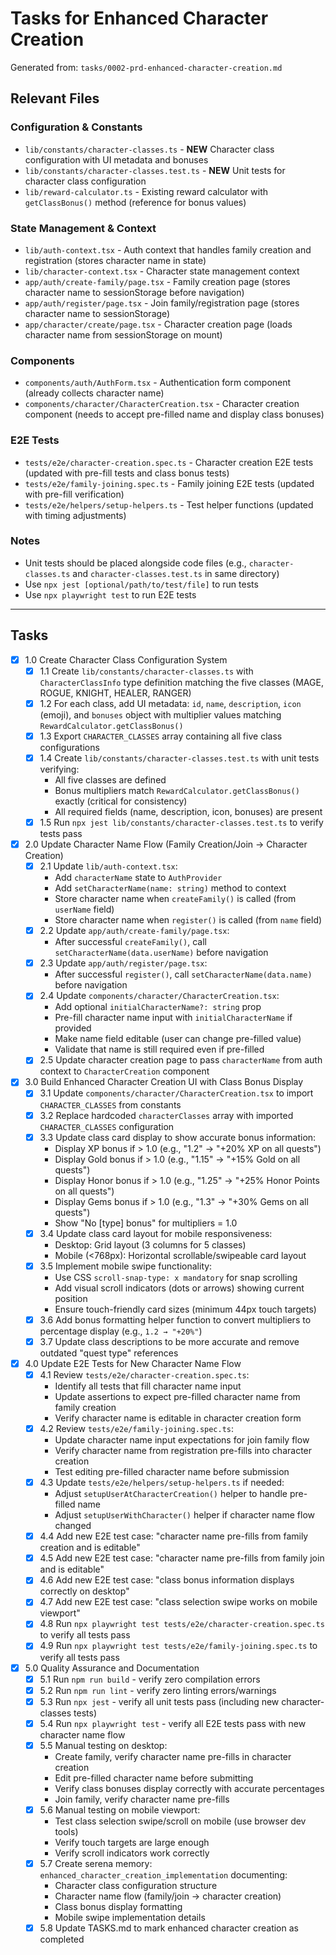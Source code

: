 # Tasks for Enhanced Character Creation

Generated from: `tasks/0002-prd-enhanced-character-creation.md`

## Relevant Files

### Configuration & Constants
- `lib/constants/character-classes.ts` - **NEW** Character class configuration with UI metadata and bonuses
- `lib/constants/character-classes.test.ts` - **NEW** Unit tests for character class configuration
- `lib/reward-calculator.ts` - Existing reward calculator with `getClassBonus()` method (reference for bonus values)

### State Management & Context
- `lib/auth-context.tsx` - Auth context that handles family creation and registration (stores character name in state)
- `lib/character-context.tsx` - Character state management context
- `app/auth/create-family/page.tsx` - Family creation page (stores character name to sessionStorage before navigation)
- `app/auth/register/page.tsx` - Join family/registration page (stores character name to sessionStorage)
- `app/character/create/page.tsx` - Character creation page (loads character name from sessionStorage on mount)

### Components
- `components/auth/AuthForm.tsx` - Authentication form component (already collects character name)
- `components/character/CharacterCreation.tsx` - Character creation component (needs to accept pre-filled name and display class bonuses)

### E2E Tests
- `tests/e2e/character-creation.spec.ts` - Character creation E2E tests (updated with pre-fill tests and class bonus tests)
- `tests/e2e/family-joining.spec.ts` - Family joining E2E tests (updated with pre-fill verification)
- `tests/e2e/helpers/setup-helpers.ts` - Test helper functions (updated with timing adjustments)

### Notes
- Unit tests should be placed alongside code files (e.g., `character-classes.ts` and `character-classes.test.ts` in same directory)
- Use `npx jest [optional/path/to/test/file]` to run tests
- Use `npx playwright test` to run E2E tests

---

## Tasks

- [x] 1.0 Create Character Class Configuration System
  - [x] 1.1 Create `lib/constants/character-classes.ts` with `CharacterClassInfo` type definition matching the five classes (MAGE, ROGUE, KNIGHT, HEALER, RANGER)
  - [x] 1.2 For each class, add UI metadata: `id`, `name`, `description`, `icon` (emoji), and `bonuses` object with multiplier values matching `RewardCalculator.getClassBonus()`
  - [x] 1.3 Export `CHARACTER_CLASSES` array containing all five class configurations
  - [x] 1.4 Create `lib/constants/character-classes.test.ts` with unit tests verifying:
    - All five classes are defined
    - Bonus multipliers match `RewardCalculator.getClassBonus()` exactly (critical for consistency)
    - All required fields (name, description, icon, bonuses) are present
  - [x] 1.5 Run `npx jest lib/constants/character-classes.test.ts` to verify tests pass

- [x] 2.0 Update Character Name Flow (Family Creation/Join → Character Creation)
  - [x] 2.1 Update `lib/auth-context.tsx`:
    - Add `characterName` state to `AuthProvider`
    - Add `setCharacterName(name: string)` method to context
    - Store character name when `createFamily()` is called (from `userName` field)
    - Store character name when `register()` is called (from `name` field)
  - [x] 2.2 Update `app/auth/create-family/page.tsx`:
    - After successful `createFamily()`, call `setCharacterName(data.userName)` before navigation
  - [x] 2.3 Update `app/auth/register/page.tsx`:
    - After successful `register()`, call `setCharacterName(data.name)` before navigation
  - [x] 2.4 Update `components/character/CharacterCreation.tsx`:
    - Add optional `initialCharacterName?: string` prop
    - Pre-fill character name input with `initialCharacterName` if provided
    - Make name field editable (user can change pre-filled value)
    - Validate that name is still required even if pre-filled
  - [x] 2.5 Update character creation page to pass `characterName` from auth context to `CharacterCreation` component

- [x] 3.0 Build Enhanced Character Creation UI with Class Bonus Display
  - [x] 3.1 Update `components/character/CharacterCreation.tsx` to import `CHARACTER_CLASSES` from constants
  - [x] 3.2 Replace hardcoded `characterClasses` array with imported `CHARACTER_CLASSES` configuration
  - [x] 3.3 Update class card display to show accurate bonus information:
    - Display XP bonus if > 1.0 (e.g., "1.2" → "+20% XP on all quests")
    - Display Gold bonus if > 1.0 (e.g., "1.15" → "+15% Gold on all quests")
    - Display Honor bonus if > 1.0 (e.g., "1.25" → "+25% Honor Points on all quests")
    - Display Gems bonus if > 1.0 (e.g., "1.3" → "+30% Gems on all quests")
    - Show "No [type] bonus" for multipliers = 1.0
  - [x] 3.4 Update class card layout for mobile responsiveness:
    - Desktop: Grid layout (3 columns for 5 classes)
    - Mobile (<768px): Horizontal scrollable/swipeable card layout
  - [x] 3.5 Implement mobile swipe functionality:
    - Use CSS `scroll-snap-type: x mandatory` for snap scrolling
    - Add visual scroll indicators (dots or arrows) showing current position
    - Ensure touch-friendly card sizes (minimum 44px touch targets)
  - [x] 3.6 Add bonus formatting helper function to convert multipliers to percentage display (e.g., `1.2 → "+20%"`)
  - [x] 3.7 Update class descriptions to be more accurate and remove outdated "quest type" references

- [x] 4.0 Update E2E Tests for New Character Name Flow
  - [x] 4.1 Review `tests/e2e/character-creation.spec.ts`:
    - Identify all tests that fill character name input
    - Update assertions to expect pre-filled character name from family creation
    - Verify character name is editable in character creation form
  - [x] 4.2 Review `tests/e2e/family-joining.spec.ts`:
    - Update character name input expectations for join family flow
    - Verify character name from registration pre-fills into character creation
    - Test editing pre-filled character name before submission
  - [x] 4.3 Update `tests/e2e/helpers/setup-helpers.ts` if needed:
    - Adjust `setupUserAtCharacterCreation()` helper to handle pre-filled name
    - Adjust `setupUserWithCharacter()` helper if character name flow changed
  - [x] 4.4 Add new E2E test case: "character name pre-fills from family creation and is editable"
  - [x] 4.5 Add new E2E test case: "character name pre-fills from family join and is editable"
  - [x] 4.6 Add new E2E test case: "class bonus information displays correctly on desktop"
  - [x] 4.7 Add new E2E test case: "class selection swipe works on mobile viewport"
  - [x] 4.8 Run `npx playwright test tests/e2e/character-creation.spec.ts` to verify all tests pass
  - [x] 4.9 Run `npx playwright test tests/e2e/family-joining.spec.ts` to verify all tests pass

- [x] 5.0 Quality Assurance and Documentation
  - [x] 5.1 Run `npm run build` - verify zero compilation errors
  - [x] 5.2 Run `npm run lint` - verify zero linting errors/warnings
  - [x] 5.3 Run `npx jest` - verify all unit tests pass (including new character-classes tests)
  - [x] 5.4 Run `npx playwright test` - verify all E2E tests pass with new character name flow
  - [x] 5.5 Manual testing on desktop:
    - Create family, verify character name pre-fills in character creation
    - Edit pre-filled character name before submitting
    - Verify class bonuses display correctly with accurate percentages
    - Join family, verify character name pre-fills
  - [x] 5.6 Manual testing on mobile viewport:
    - Test class selection swipe/scroll on mobile (use browser dev tools)
    - Verify touch targets are large enough
    - Verify scroll indicators work correctly
  - [x] 5.7 Create serena memory: `enhanced_character_creation_implementation` documenting:
    - Character class configuration structure
    - Character name flow (family/join → character creation)
    - Class bonus display formatting
    - Mobile swipe implementation details
  - [x] 5.8 Update TASKS.md to mark enhanced character creation as completed

